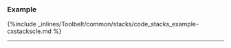 

### Example



{%include _inlines/Toolbelt/common/stacks/code_stacks_example-cxstackscle.md %}

* * *

